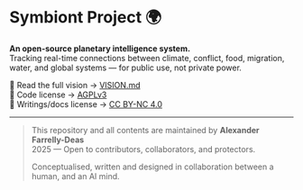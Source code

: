 # Symbiont Project 🌍

**An open-source planetary intelligence system.**  
Tracking real-time connections between climate, conflict, food, migration, water, and global systems — for public use, not private power.

📖 Read the full vision → [VISION.md](VISION.md)  
📜 Code license → [AGPLv3](LICENSE)  
📝 Writings/docs license → [CC BY-NC 4.0](LICENSE-docs.md)

---

> This repository and all contents are maintained by **Alexander Farrelly-Deas**  
> 2025 — Open to contributors, collaborators, and protectors.
>
> Conceptualised, written and designed in collaboration between a human, and an AI mind. 
